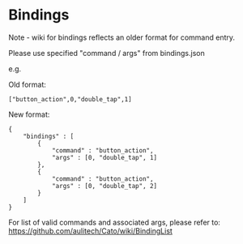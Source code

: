 # Bindings

Note - wiki for bindings reflects an older format for command entry.

Please use specified "command / args" from bindings.json

e.g.

Old format: 
```
["button_action",0,"double_tap",1]
```
New format: 
```
{
    "bindings" : [
        {
            "command" : "button_action",
            "args" : [0, "double_tap", 1]
        },
        {
            "command" : "button_action",
            "args" : [0, "double_tap", 2]
        }
    ]   
}
```
For list of valid commands and associated args, please refer to: https://github.com/aulitech/Cato/wiki/BindingList

